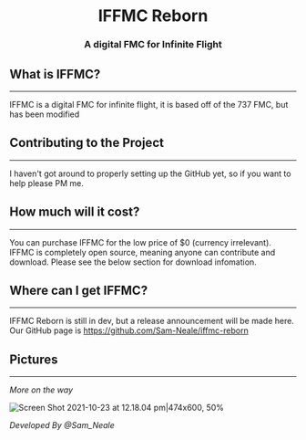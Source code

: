 <div align="center">
<h1>IFFMC Reborn</h1>
<h3>A digital FMC for Infinite Flight</h3>
</div>
<h2>What is IFFMC?</h2><hr>
<p>IFFMC is a digital FMC for infinite flight, it is based off of the 737 FMC, but has been modified</p>

<h2>Contributing to the Project</h2><hr>
<p>I haven't got around to properly setting up the GitHub yet, so if you want to help please PM me.</p>


<h2>How much will it cost?</h2><hr>
<p>You can purchase IFFMC for the low price of $0 (currency irrelevant). IFFMC is completely open source, meaning anyone can contribute and download. Please see the below section for download infomation.</p>

<h2>Where can I get IFFMC?</h2><hr>
<p>IFFMC Reborn is still in dev, but a release announcement will be made here. Our GitHub page is <a href="https://github.com/Sam-Neale/iffmc-reborn">https://github.com/Sam-Neale/iffmc-reborn</a> </p>

<h2>Pictures</h2><hr>
<I>More on the way</I>

![Screen Shot 2021-10-23 at 12.18.04 pm|474x600, 50%](https://aws1.discourse-cdn.com/infiniteflight/original/4X/e/1/4/e1428d7a834feedd6d589b48e0e5afa7fc19e83a.png)

*Developed By @Sam_Neale*
